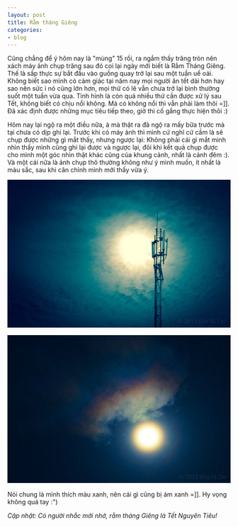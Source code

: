 ```yaml
---
layout: post
title: Rằm tháng Giêng
categories:
- blog
---
```

Cũng chẳng để ý hôm nay là "mùng" 15 rồi, ra ngắm thấy trăng tròn nên xách máy ảnh chụp trăng sau đó coi lại ngày mới biết là Rằm Tháng Giêng. Thế là sắp thực sự bắt đầu vào guồng quay trở lại sau một tuần uể oải. Không biết sao mình có cảm giác tại năm nay mọi người ăn tết dài hơn hay sao nên sức ì nó cũng lớn hơn, mọi thứ có lẽ vẫn chưa trở lại bình thường suốt một tuần vừa qua. Tình hình là còn quá nhiều thứ cần được xử lý sau Tết, không biết có chịu nổi không. Mà có không nổi thì vẫn phải làm thôi =]]. Đã xác định được những mục tiêu tiếp theo, giờ thì cố gắng thực hiện thôi :)

Hôm nay lại ngộ ra một điều nữa, à mà thật ra đã ngộ ra mấy bữa trước mà tại chưa có dịp ghi lại. Trước khi có máy ảnh thì mình cứ nghĩ cứ cầm là sẽ chụp được những gì mắt thấy, nhưng ngược lại: Không phải cái gì mắt mình nhìn thấy mình cũng ghi lại được và ngược lại, đôi khi kết quả chụp được cho mình một góc nhìn thật khác cũng của khung cảnh, nhất là cảnh đêm :). Và một cái nữa là ảnh chụp thô thường không như ý mình muốn, ít nhất là màu sắc, sau khi cân chỉnh mình mới thấy vừa ý.

![BTS](/assets/img/RTGQT1.jpg "BTS")

![Rằm tháng Giêng](/assets/img/RTGQT2.jpg "Rằm tháng Giêng")

Nói chung là mình thích màu xanh, nên cái gì cũng bị ám xanh =]]. Hy vọng không quá tay :")

*Cập nhật: Có người nhắc mới nhớ, rằm tháng Giêng là Tết Nguyên Tiêu!*